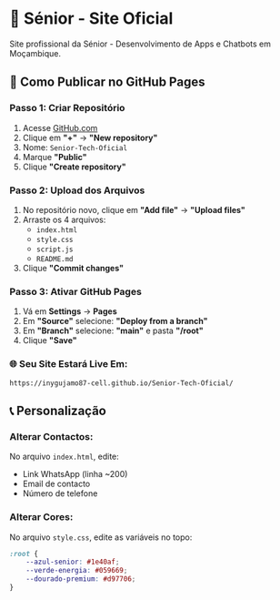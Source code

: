 # 🏢 Sénior - Site Oficial

Site profissional da Sénior - Desenvolvimento de Apps e Chatbots em Moçambique.

## 🚀 Como Publicar no GitHub Pages

### Passo 1: Criar Repositório
1. Acesse [GitHub.com](https://github.com)
2. Clique em **"+"** → **"New repository"**
3. Nome: `Senior-Tech-Oficial`
4. Marque **"Public"**
5. Clique **"Create repository"**

### Passo 2: Upload dos Arquivos
1. No repositório novo, clique em **"Add file"** → **"Upload files"**
2. Arraste os 4 arquivos:
   - `index.html`
   - `style.css` 
   - `script.js`
   - `README.md`
3. Clique **"Commit changes"**

### Passo 3: Ativar GitHub Pages
1. Vá em **Settings** → **Pages**
2. Em **"Source"** selecione: **"Deploy from a branch"**
3. Em **"Branch"** selecione: **"main"** e pasta **"/root"**
4. Clique **"Save"**

### 🌐 Seu Site Estará Live Em:
`https://inygujamo87-cell.github.io/Senior-Tech-Oficial/`

## 📞 Personalização

### Alterar Contactos:
No arquivo `index.html`, edite:
- Link WhatsApp (linha ~200)
- Email de contacto
- Número de telefone

### Alterar Cores:
No arquivo `style.css`, edite as variáveis no topo:
```css
:root {
    --azul-senior: #1e40af;
    --verde-energia: #059669;
    --dourado-premium: #d97706;
}
